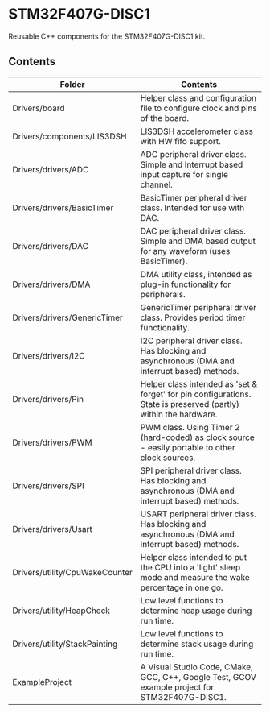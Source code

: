 # STM32F407G-DISC1
Reusable C++ components for the STM32F407G-DISC1 kit.

## Contents

| Folder | Contents |
| ------ | -------- |
| Drivers/board | Helper class and configuration file to configure clock and pins of the board. |
| Drivers/components/LIS3DSH | LIS3DSH accelerometer class with HW fifo support. |
| Drivers/drivers/ADC | ADC peripheral driver class. Simple and Interrupt based input capture for single channel. |
| Drivers/drivers/BasicTimer | BasicTimer peripheral driver class. Intended for use with DAC. |
| Drivers/drivers/DAC | DAC peripheral driver class. Simple and DMA based output for any waveform (uses BasicTimer). |
| Drivers/drivers/DMA | DMA utility class, intended as plug-in functionality for peripherals. |
| Drivers/drivers/GenericTimer | GenericTimer peripheral driver class. Provides period timer functionality. |
| Drivers/drivers/I2C | I2C peripheral driver class. Has blocking and asynchronous (DMA and interrupt based) methods. |
| Drivers/drivers/Pin | Helper class intended as 'set & forget' for pin  configurations. State is preserved (partly) within the hardware. |
| Drivers/drivers/PWM | PWM class. Using Timer 2 (hard-coded) as clock source - easily portable to other clock sources. |
| Drivers/drivers/SPI | SPI peripheral driver class. Has blocking and asynchronous (DMA and interrupt based) methods. |
| Drivers/drivers/Usart | USART peripheral driver class. Has blocking and asynchronous (DMA and interrupt based) methods. |
| Drivers/utility/CpuWakeCounter | Helper class intended to put the CPU into a 'light' sleep mode and measure the wake percentage in one go. |
| Drivers/utility/HeapCheck | Low level functions to determine heap usage during run time. |
| Drivers/utility/StackPainting | Low level functions to determine stack usage during run time. |
| ExampleProject | A Visual Studio Code, CMake, GCC, C++, Google Test, GCOV example project for STM32F407G-DISC1. |
